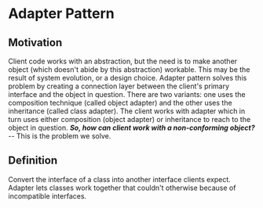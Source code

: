 ﻿# Adapter Pattern


## Motivation
Client code works with an abstraction, but the need is to make another object (which doesn't abide by this abstraction) workable. This may be the result of system evolution, or a design choice. Adapter pattern solves this problem by creating a connection layer between the client's primary interface and the object in question. There are two variants: one uses the composition technique (called object adapter) and the other uses the inheritance (called class adapter). The client works with adapter which in turn uses either composition (object adapter) or inheritance to reach to the object in question.
***So, how can client work with a non-conforming object?*** -- This is the problem we solve.

## Definition
Convert the interface of a class into another interface clients expect. Adapter lets classes work together that couldn't otherwise because of incompatible interfaces.